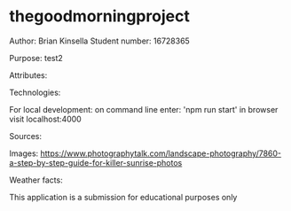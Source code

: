 # thegoodmorningproject
Author: Brian Kinsella
Student number: 16728365

Purpose:
test2

Attributes:

Technologies:

For local development:
on command line enter: 'npm run start'
in browser visit localhost:4000

Sources:

Images:
https://www.photographytalk.com/landscape-photography/7860-a-step-by-step-guide-for-killer-sunrise-photos   

Weather facts:

This application is a submission for educational purposes only
